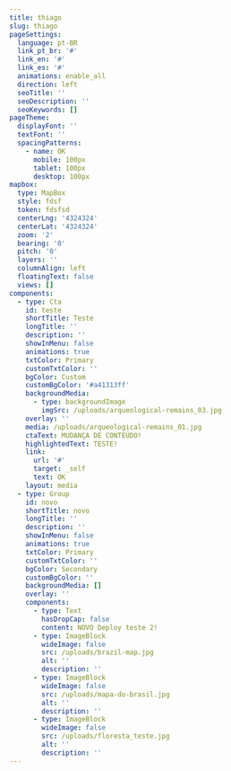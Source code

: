 ```yaml
---
title: thiago
slug: thiago
pageSettings:
  language: pt-BR
  link_pt_br: '#'
  link_en: '#'
  link_es: '#'
  animations: enable_all
  direction: left
  seoTitle: ''
  seoDescription: ''
  seoKeywords: []
pageTheme:
  displayFont: ''
  textFont: ''
  spacingPatterns:
    - name: OK
      mobile: 100px
      tablet: 100px
      desktop: 100px
mapbox:
  type: MapBox
  style: fdsf
  token: fdsfsd
  centerLng: '4324324'
  centerLat: '4324324'
  zoom: '2'
  bearing: '0'
  pitch: '0'
  layers: ''
  columnAlign: left
  floatingText: false
  views: []
components:
  - type: Cta
    id: teste
    shortTitle: Teste
    longTitle: ''
    description: ''
    showInMenu: false
    animations: true
    txtColor: Primary
    customTxtColor: ''
    bgColor: Custom
    customBgColor: '#a41313ff'
    backgroundMedia:
      - type: backgroundImage
        imgSrc: /uploads/arqueological-remains_03.jpg
    overlay: ''
    media: /uploads/arqueological-remains_01.jpg
    ctaText: MUDANÇA DE CONTEÚDO!
    highlightedText: TESTE!
    link:
      url: '#'
      target: _self
      text: OK
    layout: media
  - type: Group
    id: novo
    shortTitle: novo
    longTitle: ''
    description: ''
    showInMenu: false
    animations: true
    txtColor: Primary
    customTxtColor: ''
    bgColor: Secondary
    customBgColor: ''
    backgroundMedia: []
    overlay: ''
    components:
      - type: Text
        hasDropCap: false
        content: NOVO Deploy teste 2!
      - type: ImageBlock
        wideImage: false
        src: /uploads/brazil-map.jpg
        alt: ''
        description: ''
      - type: ImageBlock
        wideImage: false
        src: /uploads/mapa-do-brasil.jpg
        alt: ''
        description: ''
      - type: ImageBlock
        wideImage: false
        src: /uploads/floresta_teste.jpg
        alt: ''
        description: ''
---
```



